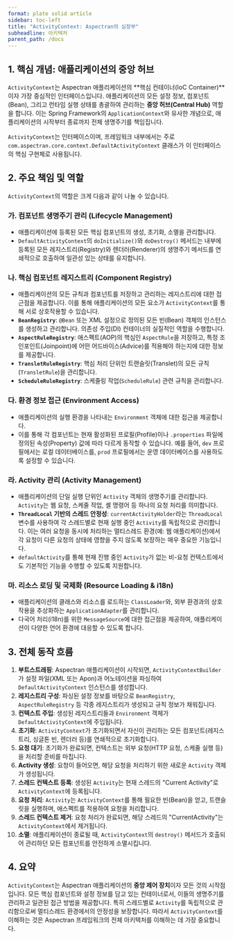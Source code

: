 ```yaml
---
format: plate solid article
sidebar: toc-left
title: "ActivityContext: Aspectran의 심장부"
subheadline: 아키텍처
parent_path: /docs
---
```


## 1. 핵심 개념: 애플리케이션의 중앙 허브

`ActivityContext`는 Aspectran 애플리케이션의 **핵심 컨테이너(IoC Container)**이자 가장 중심적인 인터페이스입니다. 애플리케이션의 모든 설정 정보, 컴포넌트(Bean), 그리고 런타임 실행 상태를 총괄하여 관리하는 **중앙 허브(Central Hub)** 역할을 합니다. 이는 Spring Framework의 `ApplicationContext`와 유사한 개념으로, 애플리케이션의 시작부터 종료까지 전체 생명주기를 책임집니다.

`ActivityContext`는 인터페이스이며, 프레임워크 내부에서는 주로 `com.aspectran.core.context.DefaultActivityContext` 클래스가 이 인터페이스의 핵심 구현체로 사용됩니다.

## 2. 주요 책임 및 역할

`ActivityContext`의 역할은 크게 다음과 같이 나눌 수 있습니다.

### 가. 컴포넌트 생명주기 관리 (Lifecycle Management)

-   애플리케이션에 등록된 모든 핵심 컴포넌트의 생성, 초기화, 소멸을 관리합니다.
-   `DefaultActivityContext`의 `doInitialize()`와 `doDestroy()` 메서드는 내부에 등록된 모든 레지스트리(Registry)와 렌더러(Renderer)의 생명주기 메서드를 연쇄적으로 호출하여 일관성 있는 상태를 유지합니다.

### 나. 핵심 컴포넌트 레지스트리 (Component Registry)

-   애플리케이션의 모든 규칙과 컴포넌트를 저장하고 관리하는 레지스트리에 대한 접근점을 제공합니다. 이를 통해 애플리케이션의 모든 요소가 `ActivityContext`를 통해 서로 상호작용할 수 있습니다.
-   **`BeanRegistry`**: `@Bean` 또는 XML 설정으로 정의된 모든 빈(Bean) 객체의 인스턴스를 생성하고 관리합니다. 의존성 주입(DI) 컨테이너의 실질적인 역할을 수행합니다.
-   **`AspectRuleRegistry`**: 애스펙트(AOP)의 핵심인 `AspectRule`을 저장하고, 특정 조인포인트(Joinpoint)에 어떤 어드바이스(Advice)를 적용해야 하는지에 대한 정보를 제공합니다.
-   **`TransletRuleRegistry`**: 핵심 처리 단위인 트랜슬릿(Translet)의 모든 규칙(`TransletRule`)을 관리합니다.
-   **`ScheduleRuleRegistry`**: 스케줄링 작업(`ScheduleRule`) 관련 규칙을 관리합니다.

### 다. 환경 정보 접근 (Environment Access)

-   애플리케이션의 실행 환경을 나타내는 `Environment` 객체에 대한 접근을 제공합니다.
-   이를 통해 각 컴포넌트는 현재 활성화된 프로필(Profile)이나 `.properties` 파일에 정의된 속성(Property) 값에 따라 다르게 동작할 수 있습니다. 예를 들어, `dev` 프로필에서는 로컬 데이터베이스를, `prod` 프로필에서는 운영 데이터베이스를 사용하도록 설정할 수 있습니다.

### 라. Activity 관리 (Activity Management)

-   애플리케이션의 단일 실행 단위인 `Activity` 객체의 생명주기를 관리합니다. `Activity`는 웹 요청, 스케줄 작업, 셸 명령어 등 하나의 요청 처리를 의미합니다.
-   **`ThreadLocal` 기반의 스레드 안정성**: `currentActivityHolder`라는 `ThreadLocal` 변수를 사용하여 각 스레드별로 현재 실행 중인 `Activity`를 독립적으로 관리합니다. 이는 여러 요청을 동시에 처리하는 멀티스레드 환경(예: 웹 애플리케이션)에서 각 요청이 다른 요청의 상태에 영향을 주지 않도록 보장하는 매우 중요한 기능입니다.
-   `defaultActivity`를 통해 현재 진행 중인 `Activity`가 없는 비-요청 컨텍스트에서도 기본적인 기능을 수행할 수 있도록 지원합니다.

### 마. 리소스 로딩 및 국제화 (Resource Loading & i18n)

-   애플리케이션의 클래스와 리소스를 로드하는 `ClassLoader`와, 외부 환경과의 상호작용을 추상화하는 `ApplicationAdapter`를 관리합니다.
-   다국어 처리(i18n)를 위한 `MessageSource`에 대한 접근점을 제공하여, 애플리케이션이 다양한 언어 환경에 대응할 수 있도록 합니다.

## 3. 전체 동작 흐름

1.  **부트스트래핑**: Aspectran 애플리케이션이 시작되면, `ActivityContextBuilder`가 설정 파일(XML 또는 Apon)과 어노테이션을 파싱하여 `DefaultActivityContext` 인스턴스를 생성합니다.
2.  **레지스트리 구성**: 파싱된 설정 정보를 바탕으로 `BeanRegistry`, `AspectRuleRegistry` 등 각종 레지스트리가 생성되고 규칙 정보가 채워집니다.
3.  **컨텍스트 주입**: 생성된 레지스트리들과 `Environment` 객체가 `DefaultActivityContext`에 주입됩니다.
4.  **초기화**: `ActivityContext`가 초기화되면서 자신이 관리하는 모든 컴포넌트(레지스트리, 싱글톤 빈, 렌더러 등)를 연쇄적으로 초기화합니다.
5.  **요청 대기**: 초기화가 완료되면, 컨텍스트는 외부 요청(HTTP 요청, 스케줄 실행 등)을 처리할 준비를 마칩니다.
6.  **Activity 생성**: 요청이 들어오면, 해당 요청을 처리하기 위한 새로운 `Activity` 객체가 생성됩니다.
7.  **스레드 컨텍스트 등록**: 생성된 `Activity`는 현재 스레드의 "Current Activity"로 `ActivityContext`에 등록됩니다.
8.  **요청 처리**: `Activity`는 `ActivityContext`를 통해 필요한 빈(Bean)을 얻고, 트랜슬릿을 실행하며, 애스펙트를 적용하여 요청을 처리합니다.
9.  **스레드 컨텍스트 제거**: 요청 처리가 완료되면, 해당 스레드의 "CurrentActivity"는 `ActivityContext`에서 제거됩니다.
10. **소멸**: 애플리케이션이 종료될 때, `ActivityContext`의 `destroy()` 메서드가 호출되어 관리하던 모든 컴포넌트를 안전하게 소멸시킵니다.

## 4. 요약

`ActivityContext`는 Aspectran 애플리케이션의 **중앙 제어 장치**이자 모든 것의 시작점입니다. 모든 핵심 컴포넌트와 설정 정보를 담고 있는 컨테이너로서, 이들의 생명주기를 관리하고 일관된 접근 방법을 제공합니다. 특히 스레드별로 `Activity`를 독립적으로 관리함으로써 멀티스레드 환경에서의 안정성을 보장합니다. 따라서 `ActivityContext`를 이해하는 것은 Aspectran 프레임워크의 전체 아키텍처를 이해하는 데 가장 중요합니다.

